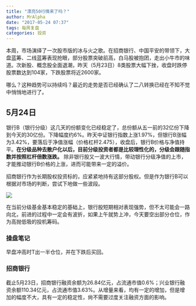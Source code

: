 ```yaml
---
title: "漂亮50行情来了吗？"
author: MrAlpha
date: "2017-05-24 07:37"
tags: 每周复盘
categories: 投资
---
```


本周，市场演绎了一次股市版的冰与火之歌。在招商银行、中国平安的带领下，大盘蓝筹、二线蓝筹表现抢眼，部分股票突破前高，白马股被抱团，走出小牛市的味道。次新股、概念股全面退潮，昨天（5月23日）8类股票大幅下挫，收盘时跌停股票数达到104家，下跌股票将近2600家。

哪么？这种趋势可以持续吗？最近的走势是否已经确认了二八转换已经在不知不觉中悄悄地进行了。

## 5月24日

银行B（银行分级）这几天的份额变化已经稳定了，总份额从五一前的32亿份下降到今天的30亿份。下降幅度约6%。昨天中证银行指数上涨1.97%，但银行B涨幅为3.42%，要落后于净值涨幅（价格杠杆2.475），收盘后，银行B价格与净值持平。**在分级品种去散户化以后，目前分级投资者都是比较理性化的，分级会跟随指数并按照杠杆倍数涨跌。** 除非银行股又一波大行情，带动银行分级净值的上市，才能推动银行B价格的上涨，进而可能带来一定的溢价。

招商银行作为长期股权投资标的，应紧紧地持有这部分股权。但是作为银行B可以根据对市场的判断，尝试下地做一些波段。

![](http://7xonmk.com1.z0.glb.clouddn.com/2017-05-24_7-46-53.jpg)

在当前分级基金基本稳定的基础上，银行股短期相对表现强势，但不太可能会一路向北，前进的过程中一定会有波折，如果上午就势上冲，今天要空出部分仓位，作为高抛低吸的投机筹码。

### 操盘笔记

早盘冲高时T出一半仓位，并在下跌后买回。


### 招商银行

截止5月23日，招商银行融资余额为26.84亿元，占流通市值0.6%；兴业银行融资余额110.34亿元，占流通市值3.63%。从增量来看，均有一定的增加，但是增加的幅度不大，具有一定的稳定性，尙不需要过度关注融资方面的影响。
